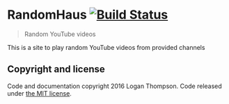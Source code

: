 # RandomHaus [![Build Status](https://travis-ci.org/Cobbleopolis/RandomHaus.svg?branch=master)](https://travis-ci.org/Cobbleopolis/RandomHaus)
> Random YouTube videos

This is a site to play random YouTube videos from provided channels


<!--## Examples-->
<!--- [sindresorhus/pageres](https://github.com/sindresorhus/pageres) - Project logo. Clear description of what the project does. Build badges. Demo screenshot. Simple install and usage sections. Includes an examples section with common uses.-->
<!--- [petkaantonov/bluebird](https://github.com/petkaantonov/bluebird) - Build badges. Clear description of what the project does. TOC for easy navigation. Project logo. Extensive explanations and examples.-->
<!--- [jakubroztocil/httpie](https://github.com/jkbrzt/httpie) - Description of what the project does. Demo screenshots. Project logo. TOC for easy navigation. Build badges. Quick and simple installation and usage sections. Includes an examples section.-->
<!--- [karan/joe](https://github.com/karan/joe) - Project logo. Clear description of what the project does. GIF demo. Easy install and usage sections.-->
<!--- [aimeos/aimeos-typo3](https://github.com/aimeos/aimeos-typo3) - Project logo. Clear description of what the project does. Demo screenshot. TOC for easy navigation. Easy installation and setup sections with screenshots. Links for further reading.-->
<!--- [rstacruz/hicat](https://github.com/rstacruz/hicat) - GIF demo. Easy installation and setup sections with screenshots. Build badges. Great examples of use cases.-->
<!--- [skywinder/github-changelog-generator](https://github.com/skywinder/github-changelog-generator) - TOC for easy navigation. Concise project description. Installation and usage sections. Output example. Great feature overview. List of alternatives. FAQ.-->
<!--- [shama/gaze](https://github.com/shama/gaze) - Project logo. Concise description. Feature list. Usage section. FAQ. Great API documentation. Release history.-->
<!--- [node-chat](https://github.com/IgorAntun/node-chat) - Project screenshot. Informative badges. Clear description. Easy installation/use instructions. Live demo.-->
<!--- [b4b4r07/dotfiles](https://github.com/b4b4r07/dotfiles) - Testing my dotfiles repo on OS X to get my work environment ready in just a few moments. #VIM + #ZSH + #TMUX = Best Developer Environment.-->

<!--## Articles-->
<!--- ["How To Write A Readme"](http://jfhbrook.github.io/2011/11/09/readmes.html) - *Joshua Holbrook*-->
<!--- ["How To Write A Great README"](https://robots.thoughtbot.com/how-to-write-a-great-readme) - *Caleb Thompson (thoughtbot)*-->
<!--- ["Readme Driven Development"](http://tom.preston-werner.com/2010/08/23/readme-driven-development.html) - *Tom Preston-Werner*-->
<!--- ["Top ten reasons why I won’t use your open source project"](https://changelog.com/top-ten-reasons-why-i-wont-use-your-open-source-project/) - *Adam Stacoviak*-->


<!--## Contribute-->

<!--Contributions are always welcome!-->
<!--Please read the [contribution guidelines](contributing.md) first.-->



## Copyright and license

Code and documentation copyright 2016 Logan Thompson. Code released under [the MIT license](https://github.com/Cobbleopolis/RandomHaus/blob/master/LICENSE).